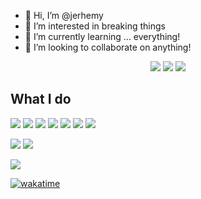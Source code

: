 - 👋 Hi, I’m @jerhemy
- 👀 I’m interested in breaking things
- 🌱 I’m currently learning ... everything!
- 💞️ I’m looking to collaborate on anything!

<!-- <img align="center" src="https://github-readme-stats.vercel.app/api/top-langs/?username=jerhemy&theme=tokyonight" /> -->

<p align="center">

  <img src="https://github-readme-stats.vercel.app/api?username=jerhemy&count_private=true&theme=tokyonight&layout=compact&card_width=460" />
  
  <img src="https://github-readme-stats.vercel.app/api/top-langs/?username=jerhemy&theme=tokyonight&layout=compact&card_width=445" />
  
  <img src="https://github-readme-stats.vercel.app/api/wakatime?username=jerhemy&theme=tokyonight&layout=compact&card_width=460" />
  
<!--   ![](https://github-readme-stats.vercel.app/api?username=jerhemy&count_private=true&theme=tokyonight&layout=compact&card_width=460) -->

<!--   [![](https://github-readme-stats.vercel.app/api/top-langs/?username=jerhemy&theme=tokyonight&layout=compact&card_width=445)](https://github.com/jerhemy/github-readme-stats)  -->

<!--   [![](https://github-readme-stats.vercel.app/api/wakatime?username=jerhemy&theme=tokyonight&layout=compact&card_width=460)](https://github.com/anuraghazra/github-readme-stats) -->
</p>

## What I do
![](https://img.shields.io/badge/Javascript--informational?style=social&logo=Javascript&logoColor=black&color=red)
![](https://img.shields.io/badge/TypeScript--informational?style=social&logo=TypeScript&logoColor=black&color=red)
![](https://img.shields.io/badge/React--informational?style=social&logo=React&logoColor=black&color=red)
![](https://img.shields.io/badge/Angular--informational?style=social&logo=Angular&logoColor=black&color=red)
![](https://img.shields.io/badge/Node--informational?style=social&logo=Node.JS&logoColor=black&color=red)
![](https://img.shields.io/badge/CSharp--informational?style=social&logo=CSharp&logoColor=black&color=red)
![](https://img.shields.io/badge/Unity--informational?style=social&logo=Unity&logoColor=black&color=red)

![](https://img.shields.io/badge/MSSQL--informational?style=social&logo=MicrosoftSQLServer&logoColor=black&color=red)
![](https://img.shields.io/badge/MySQL--informational?style=social&logo=MySQL&logoColor=black&color=red)

![](https://img.shields.io/badge/Docker--informational?style=social&logo=Docker&logoColor=black&color=red)


<!---
jerhemy/jerhemy is a ✨ special ✨ repository because its `README.md` (this file) appears on your GitHub profile.
You can click the Preview link to take a look at your changes.
--->

<!-- [![Readme Card](https://github-readme-stats.vercel.app/api/pin/?username=jerhemy&repo=es-components)](https://github.com/jerhemy/github-readme-stats)

[![Readme Card](https://github-readme-stats.vercel.app/api/pin/?username=daysmart&repo=ng-daysmart-ui)](https://github.com/daysmart/github-readme-stats) -->

[![wakatime](https://wakatime.com/badge/user/e7c77225-935a-492f-b0a0-da0b75d73c6a.svg)](https://wakatime.com/@e7c77225-935a-492f-b0a0-da0b75d73c6a)
